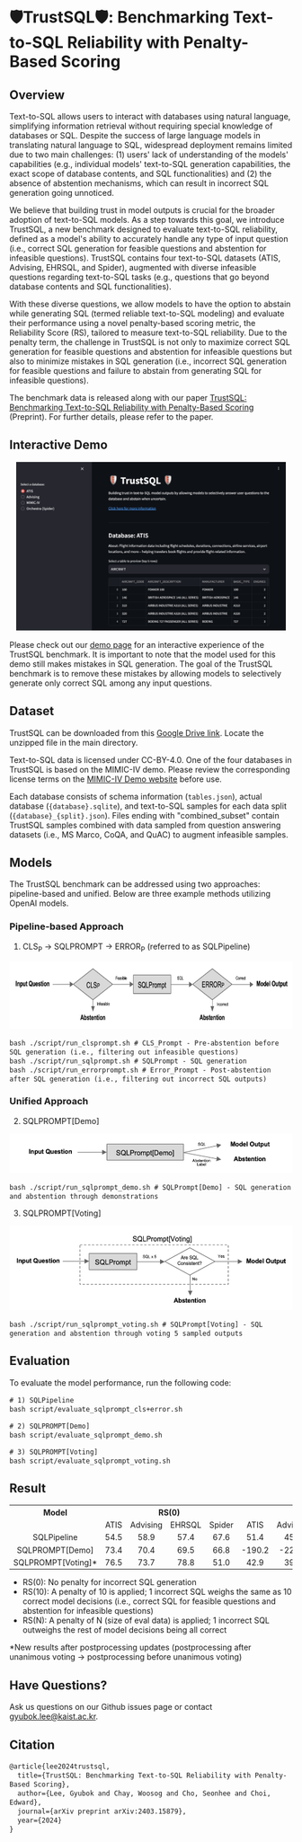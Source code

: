 # 🛡️TrustSQL🛡️: Benchmarking Text-to-SQL Reliability with Penalty-Based Scoring

## Overview

Text-to-SQL allows users to interact with databases using natural language, simplifying information retrieval without requiring special knowledge of databases or SQL. Despite the success of large language models in translating natural language to SQL, widespread deployment remains limited due to two main challenges: (1) users' lack of understanding of the models' capabilities (e.g., individual models' text-to-SQL generation capabilities, the exact scope of database contents, and SQL functionalities) and (2) the absence of abstention mechanisms, which can result in incorrect SQL generation going unnoticed.

We believe that building trust in model outputs is crucial for the broader adoption of text-to-SQL models. As a step towards this goal, we introduce TrustSQL, a new benchmark designed to evaluate text-to-SQL reliability, defined as a model's ability to accurately handle any type of input question (i.e., correct SQL generation for feasible questions and abstention for infeasible questions). TrustSQL contains four text-to-SQL datasets (ATIS, Advising, EHRSQL, and Spider), augmented with diverse infeasible questions regarding text-to-SQL tasks (e.g., questions that go beyond database contents and SQL functionalities).

With these diverse questions, we allow models to have the option to abstain while generating SQL (termed reliable text-to-SQL modeling) and evaluate their performance using a novel penalty-based scoring metric, the Reliability Score (RS), tailored to measure text-to-SQL reliability. Due to the penalty term, the challenge in TrustSQL is not only to maximize correct SQL generation for feasible questions and abstention for infeasible questions but also to minimize mistakes in SQL generation (i.e., incorrect SQL generation for feasible questions and failure to abstain from generating SQL for infeasible questions).

The benchmark data is released along with our paper [TrustSQL: Benchmarking Text-to-SQL Reliability with Penalty-Based Scoring](https://arxiv.org/abs/2403.15879) (Preprint). For further details, please refer to the paper.


## Interactive Demo

<p align="middle" float="middle">
  <img src="image/demo.png" height="300" />
</p>

Please check out our [demo page](https://trustsqlapp-2gmvmktqkar8fzcyvwyj9k.streamlit.app/) for an interactive experience of the TrustSQL benchmark. It is important to note that the model used for this demo still makes mistakes in SQL generation. The goal of the TrustSQL benchmark is to remove these mistakes by allowing models to selectively generate only correct SQL among any input questions.


## Dataset

TrustSQL can be downloaded from this [Google Drive link](https://drive.google.com/file/d/1j0Otma8aC-e8-7ej-nwObpB-S-pxPpZX/view?usp=sharing). Locate the unzipped file in the main directory.

Text-to-SQL data is licensed under CC-BY-4.0. One of the four databases in TrustSQL is based on the MIMIC-IV demo. Please review the corresponding license terms on the [MIMIC-IV Demo website](https://physionet.org/content/mimic-iv-demo/2.2/) before use.

Each database consists of schema information (`tables.json`), actual database (`{database}.sqlite`), and text-to-SQL samples for each data split (`{database}_{split}.json`). Files ending with "combined_subset" contain TrustSQL samples combined with data sampled from question answering datasets (i.e., MS Marco, CoQA, and QuAC) to augment infeasible samples.


## Models

The TrustSQL benchmark can be addressed using two approaches: pipeline-based and unified. Below are three example methods utilizing OpenAI models.

### Pipeline-based Approach

1) CLS<sub>P</sub> → SQLPROMPT → ERROR<sub>P</sub> (referred to as SQLPipeline)

<p align="left" float="middle">
  <img src="image/pipeline.png" height="120" />
</p>

```
bash ./script/run_clsprompt.sh # CLS_Prompt - Pre-abstention before SQL generation (i.e., filtering out infeasible questions)
bash ./script/run_sqlprompt.sh # SQLPrompt - SQL generation
bash ./script/run_errorprompt.sh # Error_Prompt - Post-abstention after SQL generation (i.e., filtering out incorrect SQL outputs)
```

### Unified Approach

2) SQLPROMPT[Demo]

<p align="left" float="middle">
  <img src="image/sqlprompt_demo.png" height="70" />
</p>

```
bash ./script/run_sqlprompt_demo.sh # SQLPrompt[Demo] - SQL generation and abstention through demonstrations
```

3) SQLPROMPT[Voting]

<p align="left" float="middle">
  <img src="image/sqlprompt_voting.png" height="150" />
</p>

```
bash ./script/run_sqlprompt_voting.sh # SQLPrompt[Voting] - SQL generation and abstention through voting 5 sampled outputs
```


## Evaluation

To evaluate the model performance, run the following code:

```
# 1) SQLPipeline
bash script/evaluate_sqlprompt_cls+error.sh
```

```
# 2) SQLPROMPT[Demo]
bash script/evaluate_sqlprompt_demo.sh
```

```
# 3) SQLPROMPT[Voting]
bash script/evaluate_sqlprompt_voting.sh
```

## Result

<table>
  <tr>
    <th style="text-align: center;">Model</th>
    <th colspan="4" style="text-align: center;">RS(0)</th>
    <th colspan="4" style="text-align: center;">RS(10)</th>
    <th colspan="4" style="text-align: center;">RS(N)</th>
  </tr>
  <tr>
    <td></td>
    <td style="text-align: center;">ATIS</td>
    <td style="text-align: center;">Advising</td>
    <td style="text-align: center;">EHRSQL</td>
    <td style="text-align: center;">Spider</td>
    <td style="text-align: center;">ATIS</td>
    <td style="text-align: center;">Advising</td>
    <td style="text-align: center;">EHRSQL</td>
    <td style="text-align: center;">Spider</td>
    <td style="text-align: center;">ATIS</td>
    <td style="text-align: center;">Advising</td>
    <td style="text-align: center;">EHRSQL</td>
    <td style="text-align: center;">Spider</td>
  </tr>
  <tr>
    <td style="text-align: center;">SQLPipeline</td>
    <td style="text-align: center;">54.5</td>
    <td style="text-align: center;">58.9</td>
    <td style="text-align: center;">57.4</td>
    <td style="text-align: center;">67.6</td>
    <td style="text-align: center;">51.4</td>
    <td style="text-align: center;">45.8</td>
    <td style="text-align: center;">47.3</td>
    <td style="text-align: center;">-41.5</td>
    <td style="text-align: center;">-245.5</td>
    <td style="text-align: center;">-1.3K</td>
    <td style="text-align: center;">-1.8K</td>
    <td style="text-align: center;">-11.4K</td>
  </tr>
  <tr>
    <td style="text-align: center;">SQLPROMPT[Demo]</td>
    <td style="text-align: center;">73.4</td>
    <td style="text-align: center;">70.4</td>
    <td style="text-align: center;">69.5</td>
    <td style="text-align: center;">66.8</td>
    <td style="text-align: center;">-190.2</td>
    <td style="text-align: center;">-226.1</td>
    <td style="text-align: center;">-231.9</td>
    <td style="text-align: center;">-265.3</td>
    <td style="text-align: center;">-25.0K</td>
    <td style="text-align: center;">-31.5K</td>
    <td style="text-align: center;">-56.2K</td>
    <td style="text-align: center;">-34.9K</td>
  </tr>
  <tr>
    <td style="text-align: center;">SQLPROMPT[Voting]*</td>
    <td style="text-align: center;">76.5</td>
    <td style="text-align: center;">73.7</td>
    <td style="text-align: center;">78.8</td>
    <td style="text-align: center;">51.0</td>
    <td style="text-align: center;">42.9</td>
    <td style="text-align: center;">39.0</td>
    <td style="text-align: center;">37.0</td>
    <td style="text-align: center;">23.5</td>
    <td style="text-align: center;">-3.1K</td>
    <td style="text-align: center;">-3.6K</td>
    <td style="text-align: center;">-7.7K</td>
    <td style="text-align: center;">-2.8K</td>
  </tr>
</table>

- RS(0): No penalty for incorrect SQL generation
- RS(10): A penalty of 10 is applied; 1 incorrect SQL weighs the same as 10 correct model decisions (i.e., correct SQL for feasible questions and abstention for infeasible questions)
- RS(N): A penalty of N (size of eval data) is applied; 1 incorrect SQL outweighs the rest of model decisions being all correct

\*New results after postprocessing updates (postprocessing after unanimous voting -> postprocessing before unanimous voting)



## Have Questions?

Ask us questions on our Github issues page or contact gyubok.lee@kaist.ac.kr.


## Citation

```
@article{lee2024trustsql,
  title={TrustSQL: Benchmarking Text-to-SQL Reliability with Penalty-Based Scoring}, 
  author={Lee, Gyubok and Chay, Woosog and Cho, Seonhee and Choi, Edward},
  journal={arXiv preprint arXiv:2403.15879},
  year={2024}
}
```
